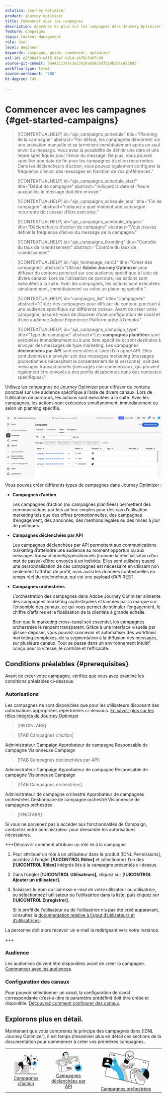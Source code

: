 ```yaml
---
solution: Journey Optimizer
product: journey optimizer
title: Commencer avec les campagnes
description: Apprenez en plus sur les campagnes dans Journey Optimizer.
feature: Campaigns
topic: Content Management
role: User
level: Beginner
keywords: campagne, guide, commencer, optimizer
exl-id: e2506a43-e4f5-48af-bd14-ab76c54b7c90
source-git-commit: 3a44111345c1627610a6b026d7b19b281c4538d3
workflow-type: tm+mt
source-wordcount: '708'
ht-degree: 74%

---
```


# Commencer avec les campagnes {#get-started-campaigns}

>[!CONTEXTUALHELP]
>id="ajo_campaigns_schedule"
>title="Planning de la campagne"
>abstract="Par défaut, les campagnes démarrent via une activation manuelle et se terminent immédiatement après un seul envoi du message. Vous avez la possibilité de définir une date et une heure spécifiques pour l’envoi du message. De plus, vous pouvez spécifier une date de fin pour les campagnes d’action récurrentes. Dans les déclencheurs d’action, vous pouvez également configurer la fréquence d’envoi des messages en fonction de vos préférences."

>[!CONTEXTUALHELP]
>id="ajo_campaigns_schedule_start"
>title="Début de campagne"
>abstract="Indiquez la date et l’heure auxquelles le message doit être envoyé."

>[!CONTEXTUALHELP]
>id="ajo_campaigns_schedule_end"
>title="Fin de campagne"
>abstract="Indiquez à quel moment une campagne récurrente doit cesser d’être exécutée."

>[!CONTEXTUALHELP]
>id="ajo_campaigns_schedule_triggers"
>title="Déclencheurs d’action de campagne"
>abstract="Vous pouvez définir la fréquence d’envoi du message de la campagne."

>[!CONTEXTUALHELP]
>id="ajo_campaigns_throttling"
>title="Contrôle du taux de ralentissement"
>abstract="Contrôle du taux de ralentissement"

>[!CONTEXTUALHELP]
>id="ajo_homepage_card3"
>title="Créer des campagnes"
>abstract="Utilisez **Adobe Journey Optimizer** pour diffuser du contenu ponctuel sur une audience spécifique à l’aide de divers canaux. Lors de l’utilisation de parcours, les actions sont exécutées à la suite. Avec les campagnes, les actions sont exécutées simultanément, immédiatement ou selon un planning spécifié."

>[!CONTEXTUALHELP]
>id="campaigns_list"
>title="Campagnes"
>abstract="Créez des campagnes pour diffuser du contenu ponctuel à une audience spécifique sur différents canaux. Avant de créer votre campagne, assurez-vous de disposer d’une configuration de canal et d’une audience Adobe Experience Platform prête à l’emploi."

>[!CONTEXTUALHELP]
>id="ajo_campaigns_campaign_type"
>title="Type de campagne"
>abstract="Les **campagnes planifiées** sont exécutées immédiatement ou à une date spécifiée et sont destinées à envoyer des messages de type marketing. Les campagnes **déclenchées par API** sont exécutées à l’aide d’un appel API. Elles sont destinées à envoyer soit des messages marketing (messages promotionnels nécessitant le consentement de la personne), soit des messages transactionnels (messages non commerciaux, qui peuvent également être envoyés à des profils désabonnés dans des contextes spécifiques)."

Utilisez les campagnes de Journey Optimizer pour diffuser du contenu ponctuel sur une audience spécifique à l’aide de divers canaux. Lors de l’utilisation de parcours, les actions sont exécutées à la suite. Avec les campagnes, les actions sont exécutées simultanément, immédiatement ou selon un planning spécifié.

![](assets/gs-campaigns.png)

Vous pouvez créer différents types de campagnes dans Journey Optimizer :

* **Campagnes d’action**

  Les campagnes d’action (ou campagnes planifiées) permettent des communications par lots ad hoc simples pour des cas d’utilisation marketing tels que des offres promotionnelles, des campagnes d’engagement, des annonces, des mentions légales ou des mises à jour de politiques.

* **Campagnes déclenchées par API**

  Les campagnes déclenchées par API permettent aux communications marketing d’atteindre une audience au moment opportun ou aux messages transactionnels/opérationnels (comme la réinitialisation d’un mot de passe) d’être envoyés à un individu. Elles sont utilisées quand une personnalisation de ces campagnes est nécessaire en utilisant non seulement l’attribut de profil, mais aussi les données contextuelles en temps réel du déclencheur, qui est une payload d’API REST.

* **Campagnes orchestrées**

  L’orchestration des campagnes dans Adobe Journey Optimizer alimente des campagnes marketing sophistiquées et lancées par la marque sur l’ensemble des canaux, ce qui vous permet de stimuler l’engagement, le chiffre d’affaires et la fidélisation de la clientèle à grande échelle.

  Bien que le marketing cross-canal soit essentiel, les campagnes orchestrées le rendent transparent. Grâce à une interface visuelle par glisser-déposer, vous pouvez concevoir et automatiser des workflows marketing complexes, de la segmentation à la diffusion des messages, sur plusieurs canaux. Tout se passe dans un environnement intuitif, conçu pour la vitesse, le contrôle et l’efficacité.

## Conditions préalables {#prerequisites}

Avant de créer votre campagne, vérifiez que vous avez examiné les conditions préalables ci-dessous.

### Autorisations

Les campagnes ne sont disponibles que pour les utilisateurs disposant des autorisations appropriées répertoriées ci-dessous. [En savoir plus sur les rôles intégrés de Journey Optimizer](../administration/ootb-product-profiles.md)

>[!BEGINTABS]

>[!TAB Campagnes d’action]

Administrateur Campaign
Approbateur de campagne
Responsable de campagne
Visionneuse Campaign

>[!TAB Campagnes déclenchées par API]

Administrateur Campaign
Approbateur de campagne
Responsable de campagne
Visionneuse Campaign

>[!TAB Campagnes orchestrées]

Administrateur de campagne orchestré
Approbateur de campagnes orchestrées
Gestionnaire de campagne orchestré
Visionneuse de campagnes orchestrée

>[!ENDTABS]

Si vous ne parvenez pas à accéder aux fonctionnalités de Campaign, contactez votre administrateur pour demander les autorisations nécessaires.

+++Découvrir comment attribuer un rôle lié à la campagne

1. Pour attribuer un rôle à un utilisateur dans le produit [!DNL Permissions], accédez à l’onglet **[!UICONTROL Rôles]** et sélectionnez l’un des **[!UICONTROL Rôles]** intégrés liés à la campagne présentés ci-dessus.

1. Dans l’onglet **[!UICONTROL Utilisateurs]**, cliquez sur **[!UICONTROL Ajouter un utilisateur]**.

1. Saisissez le nom ou l’adresse e-mail de votre utilisateur ou utilisatrice, ou sélectionnez l’utilisateur ou l’utilisatrice dans la liste, puis cliquez sur **[!UICONTROL Enregistrer]**.

   Si le profil de l’utilisateur ou de l’utilisatrice n’a pas été créé auparavant, consultez la [documentation relative à l’ajout d’utilisateurs et d’utilisatrices](https://experienceleague.adobe.com/fr/docs/experience-platform/access-control/ui/users).

La personne doit alors recevoir un e-mail la redirigeant vers votre instance.

+++

### Audience

Les audiences doivent être disponibles avant de créer la campagne. [Commencer avec les audiences](../audience/about-audiences.md).

### Configuration des canaux

Pour pouvoir sélectionner un canal, la configuration de canal correspondante (c’est-à-dire le paramètre prédéfini) doit être créée et disponible. [Découvrez comment configurer des canaux](../configuration/channel-surfaces.md).

## Explorons plus en détail.

Maintenant que vous comprenez le principe des campagnes dans [!DNL Journey Optimizer], il est temps d’examiner plus en détail ces sections de la documentation pour commencer à créer vos premières campagnes.

<table style="table-layout:fixed"><tr style="border: 0; text-align: center;">
<td><a href="create-campaign.md"><img width="70%" alt="campagnes d’action" src="assets/do-not-localize/gs-action-campaign.png"></a><br/><a href="create-campaign.md">Campagnes d’action</a></td>
<td><a href="api-triggered-campaigns.md"><img width="70%" alt="sms" src="assets/do-not-localize/gs-api-triggered-campaign.png"></a><br/><a href="api-triggered-campaigns.md">Campagnes déclenchées par API</a></td>
<td><a href="../orchestrated/gs-orchestrated-campaigns.md"><img width="70%" alt="notification push" src="assets/do-not-localize/gs-orchestrated-campaign.png"></a><a href="../orchestrated/gs-orchestrated-campaigns.md">Campagnes orchestrées</a></td>
</tr></table>
